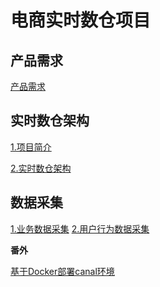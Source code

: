 # 电商实时数仓项目

## 产品需求

[产品需求](docs/产品需求.md)

## 实时数仓架构

[1.项目简介](docs/项目简介.md)

[2.实时数仓架构](docs/实时数仓架构.md)

## 数据采集

[1.业务数据采集](docs/业务数据采集.md)
[2.用户行为数据采集]()

**番外**

[基于Docker部署canal环境](docs/基于docker部署canal环境.md)
